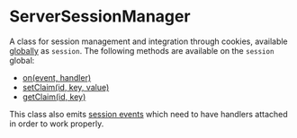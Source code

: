 # ServerSessionManager

A class for session management and integration through cookies, available [globally](../globals#session) as `session`. The following methods are available on the `session` global:
  - [on(event, handler)](#onevent-handler)
  - [setClaim(id, key, value)](#setclaimid-key-value)
  - [getClaim(id, key)](#getclaimid-key)

This class also emits [session events](./session-events) which need to have handlers attached in order to work properly.
